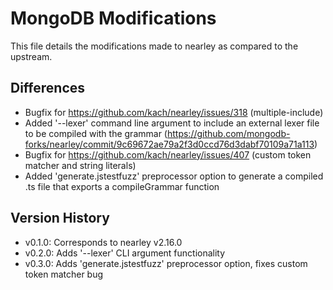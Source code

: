 # MongoDB Modifications

This file details the modifications made to nearley as compared to the upstream.

## Differences

- Bugfix for https://github.com/kach/nearley/issues/318 (multiple-include)
- Added '--lexer' command line argument to include an external lexer file to be compiled
  with the grammar (https://github.com/mongodb-forks/nearley/commit/9c69672ae79a2f3d0ccd76d3dabf70109a71a113)
- Bugfix for https://github.com/kach/nearley/issues/407 (custom token matcher and string literals)
- Added 'generate.jstestfuzz' preprocessor option to generate a compiled .ts file 
  that exports a compileGrammar function

## Version History

- v0.1.0: Corresponds to nearley v2.16.0
- v0.2.0: Adds '--lexer' CLI argument functionality
- v0.3.0: Adds 'generate.jstestfuzz' preprocessor option, fixes custom token matcher bug
